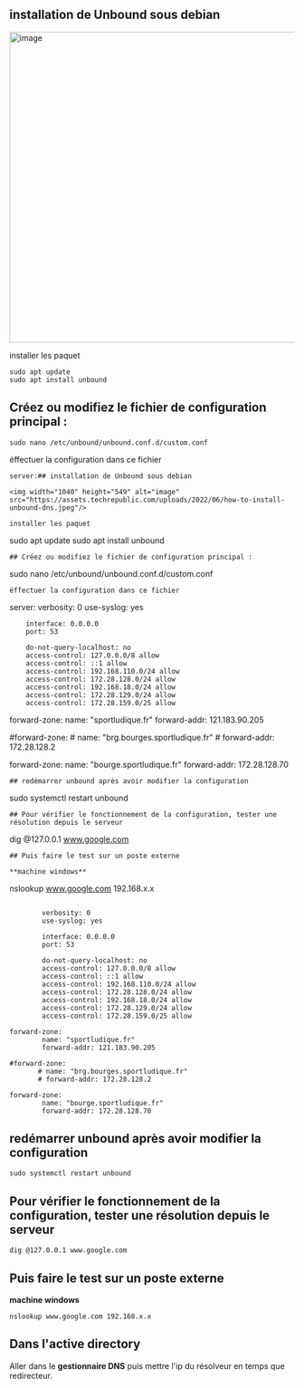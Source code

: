 ## installation de Unbound sous debian

<img width="1040" height="549" alt="image" src="https://assets.techrepublic.com/uploads/2022/06/how-to-install-unbound-dns.jpeg"/>

installer les paquet

```
sudo apt update
sudo apt install unbound
```
## Créez ou modifiez le fichier de configuration principal :

```
sudo nano /etc/unbound/unbound.conf.d/custom.conf
```
éffectuer la configuration dans ce fichier 

```
server:## installation de Unbound sous debian

<img width="1040" height="549" alt="image" src="https://assets.techrepublic.com/uploads/2022/06/how-to-install-unbound-dns.jpeg"/>

installer les paquet

```
sudo apt update
sudo apt install unbound
```
## Créez ou modifiez le fichier de configuration principal :

```
sudo nano /etc/unbound/unbound.conf.d/custom.conf
```
éffectuer la configuration dans ce fichier 

```
server:
        verbosity: 0
        use-syslog: yes
 
        interface: 0.0.0.0
        port: 53
 
        do-not-query-localhost: no
        access-control: 127.0.0.0/8 allow
        access-control: ::1 allow
        access-control: 192.168.110.0/24 allow
        access-control: 172.28.128.0/24 allow
        access-control: 192.168.18.0/24 allow
        access-control: 172.28.129.0/24 allow
        access-control: 172.28.159.0/25 allow
 
forward-zone:
        name: "sportludique.fr"
        forward-addr: 121.183.90.205
 
#forward-zone:
       # name: "brg.bourges.sportludique.fr"
       # forward-addr: 172.28.128.2
 
forward-zone:
        name: "bourge.sportludique.fr"
        forward-addr: 172.28.128.70
 ```
## redémarrer unbound après avoir modifier la configuration

```
sudo systemctl restart unbound
```
## Pour vérifier le fonctionnement de la configuration, tester une résolution depuis le serveur
```
dig @127.0.0.1 www.google.com
```
## Puis faire le test sur un poste externe 

**machine windows**
```
nslookup www.google.com 192.168.x.x
```

        verbosity: 0
        use-syslog: yes
 
        interface: 0.0.0.0
        port: 53
 
        do-not-query-localhost: no
        access-control: 127.0.0.0/8 allow
        access-control: ::1 allow
        access-control: 192.168.110.0/24 allow
        access-control: 172.28.128.0/24 allow
        access-control: 192.168.18.0/24 allow
        access-control: 172.28.129.0/24 allow
        access-control: 172.28.159.0/25 allow
 
forward-zone:
        name: "sportludique.fr"
        forward-addr: 121.183.90.205
 
#forward-zone:
       # name: "brg.bourges.sportludique.fr"
       # forward-addr: 172.28.128.2
 
forward-zone:
        name: "bourge.sportludique.fr"
        forward-addr: 172.28.128.70
 ```
## redémarrer unbound après avoir modifier la configuration

```
sudo systemctl restart unbound
```
## Pour vérifier le fonctionnement de la configuration, tester une résolution depuis le serveur
```
dig @127.0.0.1 www.google.com
```
## Puis faire le test sur un poste externe 

**machine windows**
```
nslookup www.google.com 192.168.x.x
```
## Dans l'active directory 

Aller dans le **gestionnaire DNS** puis mettre l'ip du résolveur en temps que redirecteur.
